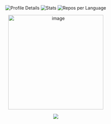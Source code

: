 <div align="center">
  <img src="http://github-profile-summary-cards.vercel.app/api/cards/profile-details?username=quantaosun&theme=nord_bright" alt="Profile Details" />
  <img src="http://github-profile-summary-cards.vercel.app/api/cards/stats?username=quantaosun&theme=nord_bright" alt="Stats" />
  <img src="http://github-profile-summary-cards.vercel.app/api/cards/repos-per-language?username=quantaosun&theme=nord_bright&exclude={exclude}" alt="Repos per Language" />
</div>
<p align="center">
  <img width="300" alt="image" src="https://github.com/quantaosun/quantaosun/assets/75652473/b8aac633-a942-42a6-b755-df16eaaf5eb6">
</p>

<p align="center">
  <a href="https://skillicons.dev">
    <img src="https://skillicons.dev/icons?i=git,github,gitlab,kubernetes,docker,anaconda,babel,bash,linux,py,sublime,ubuntu,vercel,html,gcp" />
  </a>
</p>
